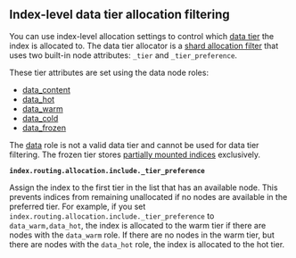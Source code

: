 ## Index-level data tier allocation filtering

You can use index-level allocation settings to control which [data tier](https://www.elastic.co/guide/en/elasticsearch/reference/7.13/data-tiers.html) the index is allocated to. The data tier allocator is a [shard allocation filter](https://www.elastic.co/guide/en/elasticsearch/reference/7.13/shard-allocation-filtering.html) that uses two built-in node attributes: `_tier` and `_tier_preference`.



These tier attributes are set using the data node roles:

- [data_content](https://www.elastic.co/guide/en/elasticsearch/reference/7.13/modules-node.html#data-content-node)
- [data_hot](https://www.elastic.co/guide/en/elasticsearch/reference/7.13/modules-node.html#data-hot-node)
- [data_warm](https://www.elastic.co/guide/en/elasticsearch/reference/7.13/modules-node.html#data-warm-node)
- [data_cold](https://www.elastic.co/guide/en/elasticsearch/reference/7.13/modules-node.html#data-cold-node)
- [data_frozen](https://www.elastic.co/guide/en/elasticsearch/reference/7.13/modules-node.html#data-frozen-node)



The [data](https://www.elastic.co/guide/en/elasticsearch/reference/7.13/modules-node.html#data-node) role is not a valid data tier and cannot be used for data tier filtering. The frozen tier stores [partially mounted indices](https://www.elastic.co/guide/en/elasticsearch/reference/7.13/searchable-snapshots.html#partially-mounted) exclusively.





**`index.routing.allocation.include._tier_preference`**

Assign the index to the first tier in the list that has an available node. This prevents indices from remaining unallocated if no nodes are available in the preferred tier. For example, if you set `index.routing.allocation.include._tier_preference` to `data_warm,data_hot`, the index is allocated to the warm tier if there are nodes with the `data_warm` role. If there are no nodes in the warm tier, but there are nodes with the `data_hot` role, the index is allocated to the hot tier.



